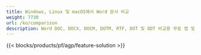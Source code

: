 ```yaml
---
title: Windows, Linux 및 macOS에서 Word 문서 비교 
weight: 7730
url: /ko/comparison
description: Word DOC, DOCX, DOCM, DOTM, RTF, DOT 및 ODT 비교용 무료 앱 및 API
---
```


{{< blocks/products/pf/agp/feature-solution >}} 

